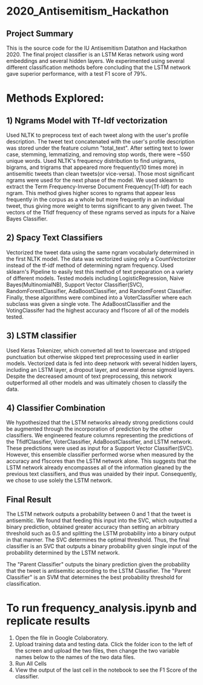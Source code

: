 # 2020_Antisemitism_Hackathon  
## Project Summary
This is the source code for the IU Antisemitism Datathon and Hackathon 2020. The final project classifier is an LSTM Keras network using word embeddings and several hidden layers. We experimented using several different classification methods before concluding that the LSTM network gave superior performance, with a test F1 score of 79%.

# Methods Explored:
## 1) Ngrams Model with Tf-Idf vectorization
Used NLTK to preprocess text of each tweet along with the user's profile description. The tweet text concatenated with the user's profile description was stored under the feature column "total_text". After setting text to lower case, stemming, lemmatizing, and removing stop words, there were ~550 unique words. Used NLTK's frequency distribution to find unigrams, bigrams, and trigrams that appeared more frequently(10 times more) in antisemitic tweets than clean tweets(or vice-versa). Those most significant ngrams were used for the next phase of the model. We used sklearn to extract the Term Frequency-Inverse Document Frequency(Tf-Idf) for each ngram. This method gives higher scores to ngrams that appear less frequently in the corpus as a whole but more frequently in an individual tweet, thus giving more weight to terms significant to any given tweet. The vectors of the Tfidf frequency of these ngrams served as inputs for a Naive Bayes Classifier.

## 2) Spacy Text Classifiers
Vectorized the tweet data using the same ngram vocabularly determined in the first NLTK model. The data was vectorized using only a CountVectorizer instead of the tf-idf method of determining ngram frequency. Used sklearn's Pipeline to easily test this method of text preparation on a variety of different models. Tested models including LogisticRegression, Naive Bayes(MultinomialNB), Support Vector Classifier(SVC), RandomForestClassifier, AdaBoostClassifier, and RandomForest Classifier. Finally, these algorithms were combined into a VoterClassifier where each subclass was given a single vote. The AdaBoostClassifier and the VotingClassifer had the highest accuracy and f1score of all of the models tested.

## 3) LSTM classifier
Used Keras Tokenizer, which converted all text to lowercase and stripped punctuation but otherwise skipped text preprocessing used in earlier models. Vectorized data is fed into deep network with several hidden layers, including an LSTM layer, a dropout layer, and several dense sigmoid layers. Despite the decreased amount of text preprocessing, this network outperformed all other models and was ultimately chosen to classify the data.

## 4) Classifier Combination
We hypothesized that the LSTM networks already strong predictions could be augmented through the incorporation of prediction by the other classifiers. We engineered feature columns representing the predictions of the TfidfClassifier, VoterClassifier, AdaBoostClassifier, and LSTM network. These predictions were used as input for a Support Vector Classifier(SVC). However, this ensemble classifier performed worse when measured by the accuracy and f1scores than the LSTM network alone. This suggests that the LSTM network already encompasses all of the information gleaned by the previous text classifiers, and thus was unaided by their input. Consequently, we chose to use solely the LSTM network.

## Final Result
The LSTM network outputs a probability between 0 and 1 that the tweet is antisemitic. We found that feeding this input into the SVC, which outputted a binary prediction, obtained greater accuracy than setting an arbitrary threshold such as 0.5 and splitting the LSTM probability into a binary output in that manner. The SVC determines the optimal threshold. Thus, the final classifier is an SVC that outputs a binary probability given single input of the probability determined by the LSTM network.

The "Parent Classifier" outputs the binary prediction given the probability that the tweet is antisemitic according to the LSTM Classifier.
The "Parent Classifier" is an SVM that determines the best probability threshold for classification.

# To run frequency_analysis.ipynb and replicate results
1) Open the file in Google Colaboratory.
2) Upload training data and testing data.
Click the folder icon to the left of the screen and upload the two files, then change the two variable names below to the names of the two data files.
3) Run All Cells
4) View the output of the last cell in the notebook to see the F1 Score of the classifier.
